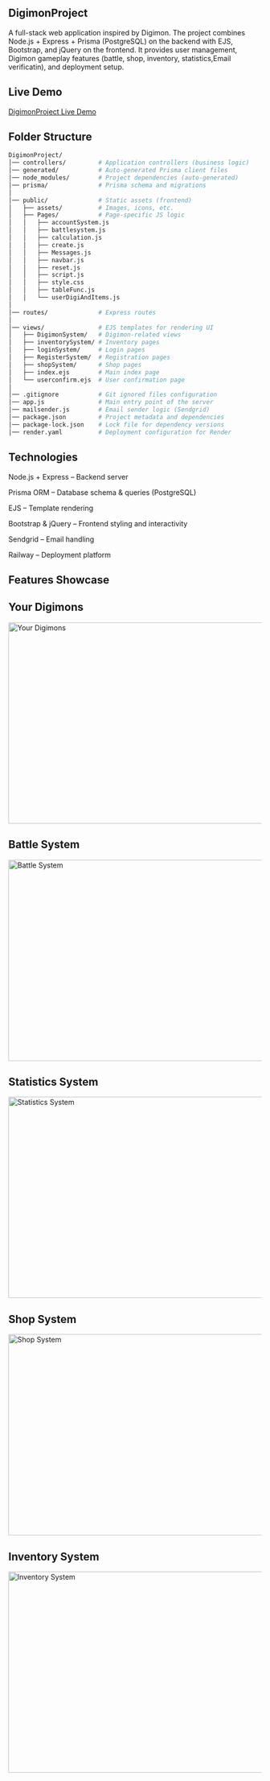 ## DigimonProject

A full-stack web application inspired by Digimon.
The project combines Node.js + Express + Prisma (PostgreSQL) on the backend with EJS, Bootstrap, and jQuery on the frontend.
It provides user management, Digimon gameplay features (battle, shop, inventory, statistics,Email verificatin), and deployment setup.

## Live Demo
[DigimonProject Live Demo](https://digimontra.xyz/)

## Folder Structure
```bash
DigimonProject/
│── controllers/         # Application controllers (business logic)
│── generated/           # Auto-generated Prisma client files
│── node_modules/        # Project dependencies (auto-generated)
│── prisma/              # Prisma schema and migrations
│
│── public/              # Static assets (frontend)
│   ├── assets/          # Images, icons, etc.
│   ├── Pages/           # Page-specific JS logic
│   │   ├── accountSystem.js
│   │   ├── battlesystem.js
│   │   ├── calculation.js
│   │   ├── create.js
│   │   ├── Messages.js
│   │   ├── navbar.js
│   │   ├── reset.js
│   │   ├── script.js
│   │   ├── style.css
│   │   ├── tableFunc.js
│   │   └── userDigiAndItems.js
│
│── routes/              # Express routes
│
│── views/               # EJS templates for rendering UI
│   ├── DigimonSystem/   # Digimon-related views
│   ├── inventorySystem/ # Inventory pages
│   ├── loginSystem/     # Login pages
│   ├── RegisterSystem/  # Registration pages
│   ├── shopSystem/      # Shop pages
│   ├── index.ejs        # Main index page
│   └── userconfirm.ejs  # User confirmation page
│
│── .gitignore           # Git ignored files configuration
│── app.js               # Main entry point of the server
│── mailsender.js        # Email sender logic (Sendgrid)
│── package.json         # Project metadata and dependencies
│── package-lock.json    # Lock file for dependency versions
│── render.yaml          # Deployment configuration for Render
```

## Technologies
Node.js + Express – Backend server

Prisma ORM – Database schema & queries (PostgreSQL)

EJS – Template rendering

Bootstrap & jQuery – Frontend styling and interactivity

Sendgrid – Email handling

Railway – Deployment platform

## Features Showcase
## Your Digimons
<img  alt="Your Digimons" src="https://github.com/user-attachments/assets/01f32732-ebd1-4c74-81df-f30e9a048b34"  width="600" height="400"/>

## Battle System
<img alt="Battle System" src="https://github.com/user-attachments/assets/8cc40fb9-9330-4028-b98d-72b2c04bdff4"  width="600" height="400"/>

## Statistics System
<img alt="Statistics System" src="https://github.com/user-attachments/assets/5a67aaa3-bd02-400e-b891-8b45e90d912d"  width="600" height="400"/>

## Shop System
<img alt="Shop System" src="https://github.com/user-attachments/assets/2cd5f62f-ddd1-47b3-9510-59b8d980da9f" width="600" height="400"/>

## Inventory System
<img alt="Inventory System" src="https://github.com/user-attachments/assets/37cde1fa-5723-4165-9a3a-9f734615f3b4" width="600" height="400"/>


